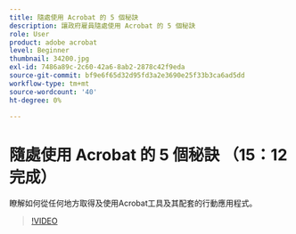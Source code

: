 ```yaml
---
title: 隨處使用 Acrobat 的 5 個秘訣
description: 讓政府雇員隨處使用 Acrobat 的 5 個秘訣
role: User
product: adobe acrobat
level: Beginner
thumbnail: 34200.jpg
exl-id: 7486a89c-2c60-42a6-8ab2-2878c42f9eda
source-git-commit: bf9e6f65d32d95fd3a2e3690e25f33b3ca6ad5dd
workflow-type: tm+mt
source-wordcount: '40'
ht-degree: 0%

---
```


# 隨處使用 Acrobat 的 5 個秘訣 （15：12 完成）

瞭解如何從任何地方取得及使用Acrobat工具及其配套的行動應用程式。

>[!VIDEO](https://video.tv.adobe.com/v/34200?hidetitle=true)
